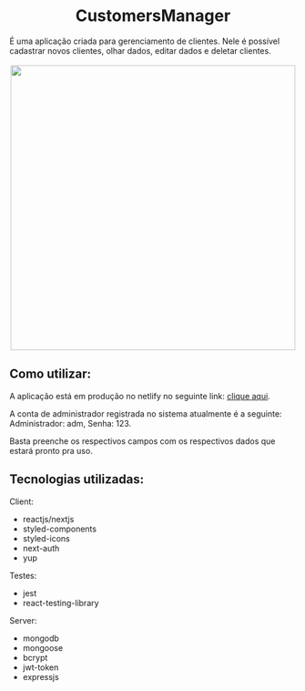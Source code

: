 <h1 align="center" >  CustomersManager</h1>
É uma aplicação criada para gerenciamento de clientes. Nele é possível cadastrar novos clientes, olhar dados, editar dados e deletar  clientes. 


<br/>
<br/>

<div align="center" > 
<img src='https://i.ibb.co/pngn33k/sim.png' width=500 />
</div>

## Como utilizar:
A aplicação está em produção no netlify no seguinte link: [clique aqui](http://angry-pasteur-1377c4.netlify.app/login). 

A conta de administrador registrada no sistema atualmente é a seguinte: Administrador: adm, Senha: 123.

Basta preenche os respectivos campos com os respectivos dados que estará pronto pra uso.

## Tecnologias utilizadas: 
Client: 
* reactjs/nextjs
* styled-components
* styled-icons
* next-auth
* yup

Testes: 
* jest
* react-testing-library

Server: 
* mongodb
* mongoose
* bcrypt
* jwt-token
* expressjs

